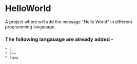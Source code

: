 # HelloWorld

A project where will add the message "Hello World" in different programming langauage.

### The following langauage are already added -
	* C
	* C++
	* Java